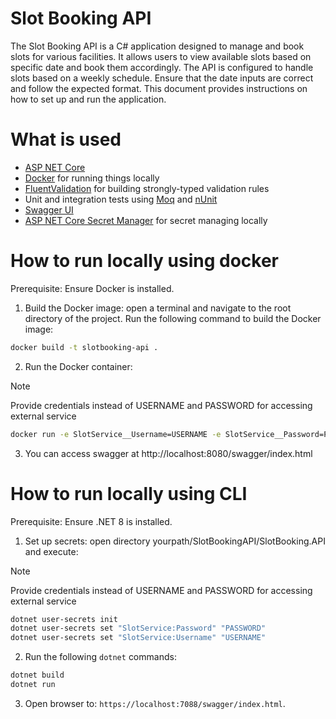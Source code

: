 # Slot Booking API

The Slot Booking API is a C# application designed to manage and book slots for various facilities. It allows users to view available slots based on specific date and book them accordingly. The API is configured to handle slots based on a weekly schedule. Ensure that the date inputs are correct and follow the expected format. This document provides instructions on how to set up and run the application.

# What is used

- [ASP NET Core](https://docs.microsoft.com/en-us/aspnet/core/?view=aspnetcore-8.0)
- [Docker](https://www.docker.com/) for running things locally 
- [FluentValidation](https://fluentvalidation.net/) for building strongly-typed validation rules
- Unit and integration tests using [Moq](https://github.com/moq/moq4) and [nUnit](https://nunit.org/)
- [Swagger UI](https://github.com/swagger-api/swagger-ui)
- [ASP NET Core Secret Manager](https://learn.microsoft.com/en-us/aspnet/core/security/app-secrets?view=aspnetcore-8.0&tabs=linux) for secret managing locally

# How to run locally using docker

Prerequisite: Ensure Docker is installed.
1. Build the Docker image: open a terminal and navigate to the root directory of the project. Run the following command to build the Docker image:
```sh
docker build -t slotbooking-api .
```
2. Run the Docker container:
> [!NOTE]
> Provide  credentials instead of USERNAME and PASSWORD for accessing external service

```sh
docker run -e SlotService__Username=USERNAME -e SlotService__Password=PASSWORD -p 8080:8080 slotbooking-api
```
3. You can access swagger at http://localhost:8080/swagger/index.html

# How to run locally using CLI

Prerequisite: Ensure .NET 8 is installed.
1. Set up secrets: open directory yourpath/SlotBookingAPI/SlotBooking.API and execute:
> [!NOTE]
> Provide credentials instead of USERNAME and PASSWORD for accessing external service

```sh
dotnet user-secrets init 
dotnet user-secrets set "SlotService:Password" "PASSWORD"
dotnet user-secrets set "SlotService:Username" "USERNAME"
```
2. Run the following `dotnet` commands:

```sh
dotnet build
dotnet run 
```
3. Open browser to: `https://localhost:7088/swagger/index.html`.